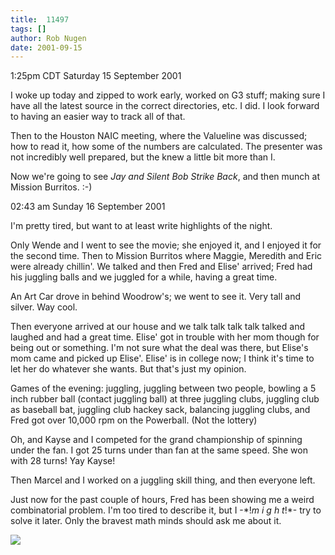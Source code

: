 ```yaml
---
title:  11497
tags: []
author: Rob Nugen
date: 2001-09-15
---
```


<title></title>
<p class=date>1:25pm CDT Saturday 15 September 2001</p>

<p>I woke up today and zipped to work early, worked on G3 stuff;
making sure I have all the latest source in the correct directories,
etc.  I did.  I look forward to having an easier way to track all of
that.</p>

<p>Then to the Houston NAIC meeting, where the Valueline was
discussed; how to read it, how some of the numbers are calculated.
The presenter was not incredibly well prepared, but the knew a little
bit more than I.</p>

<p>Now we're going to see <em>Jay and Silent Bob Strike Back</em>, and
then munch at Mission Burritos.  :-)</p>

<p class=date>02:43 am Sunday 16 September 2001</p>

<p>I'm pretty tired, but want to at least write highlights of the night.</p>

<p>Only Wende and I went to see the movie; she enjoyed it, and I
enjoyed it for the second time.  Then to Mission Burritos where
Maggie, Meredith and Eric were already chillin'.  We talked and then
Fred and Elise' arrived; Fred had his juggling balls and we juggled
for a while, having a great time.</p>

<p>An Art Car drove in behind Woodrow's; we went to see it.  Very tall
and silver.  Way cool.</p>

<p>Then everyone arrived at our house and we talk talk talk talk
talked and laughed and had a great time.  Elise' got in trouble with
her mom though for being out or something.  I'm not sure what the deal
was there, but Elise's mom came and picked up Elise'.  Elise' is in
college now; I think it's time to let her do whatever she wants.  But
that's just my opinion.</p>

<p>Games of the evening:  juggling, juggling between two people,
bowling a 5 inch rubber ball (contact juggling ball) at three juggling
clubs, juggling club as baseball bat, juggling club hackey sack,
balancing juggling clubs, and Fred got over 10,000 rpm on the
Powerball.  (Not the lottery)</p>

<p>Oh, and Kayse and I competed for the grand championship of spinning under
the fan.  I got 25 turns under than fan at the same speed.  She won
with 28 turns!  Yay Kayse!</p>

<p>Then Marcel and I worked on a juggling skill thing, and then
everyone left.</p>

<p>Just now for the past couple of hours, Fred has been showing me a
weird combinatorial problem.  I'm too tired to describe it, but I
-*!<em>m i g h t</em>!*- try to solve it later.  Only the bravest math
minds should ask me about it.</p>

<p><img src='/images/rob/wL-ROB.gif'/></p>

